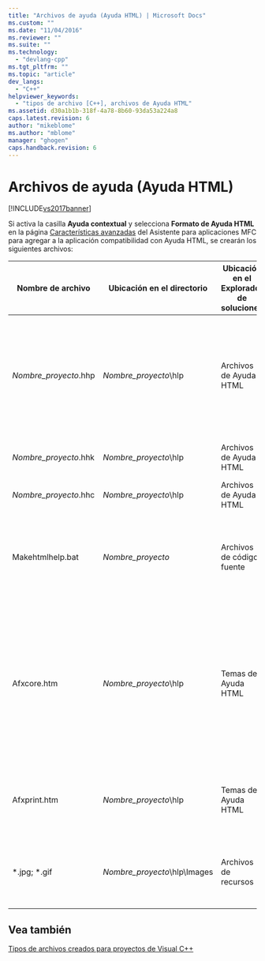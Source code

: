 ```yaml
---
title: "Archivos de ayuda (Ayuda HTML) | Microsoft Docs"
ms.custom: ""
ms.date: "11/04/2016"
ms.reviewer: ""
ms.suite: ""
ms.technology: 
  - "devlang-cpp"
ms.tgt_pltfrm: ""
ms.topic: "article"
dev_langs: 
  - "C++"
helpviewer_keywords: 
  - "tipos de archivo [C++], archivos de Ayuda HTML"
ms.assetid: d30a1b1b-318f-4a78-8b60-93da53a224a8
caps.latest.revision: 6
author: "mikeblome"
ms.author: "mblome"
manager: "ghogen"
caps.handback.revision: 6
---
```

# Archivos de ayuda (Ayuda HTML)
[!INCLUDE[vs2017banner](../assembler/inline/includes/vs2017banner.md)]

Si activa la casilla **Ayuda contextual** y selecciona **Formato de Ayuda HTML** en la página [Características avanzadas](../mfc/reference/advanced-features-mfc-application-wizard.md) del Asistente para aplicaciones MFC para agregar a la aplicación compatibilidad con Ayuda HTML, se crearán los siguientes archivos:  
  
|Nombre de archivo|Ubicación en el directorio|Ubicación en el Explorador de soluciones|Descripción|  
|-----------------------|--------------------------------|----------------------------------------------|-----------------|  
|*Nombre\_proyecto*.hhp|*Nombre\_proyecto*\\hlp|Archivos de Ayuda HTML|Archivo de proyecto de ayuda.  Contiene los datos necesarios para compilar los archivos de ayuda en un archivo .hxs file o .chm.|  
|*Nombre\_proyecto*.hhk|*Nombre\_proyecto*\\hlp|Archivos de Ayuda HTML|Contiene un índice de los temas de ayuda.|  
|*Nombre\_proyecto*.hhc|*Nombre\_proyecto*\\hlp|Archivos de Ayuda HTML|El contenido del proyecto de ayuda.|  
|Makehtmlhelp.bat|*Nombre\_proyecto*|Archivos de código fuente|Lo utiliza el sistema para generar el proyecto de Ayuda cuando se compila el proyecto.|  
|Afxcore.htm|*Nombre\_proyecto*\\hlp|Temas de Ayuda HTML|Contiene los temas de ayuda estándar para comandos y objetos de pantalla estándar de MFC.  Agregue sus propios temas de ayuda a este archivo.|  
|Afxprint.htm|*Nombre\_proyecto*\\hlp|Temas de Ayuda HTML|Contiene los temas de ayuda para los comandos de impresión.|  
|\*.jpg; \*.gif|*Nombre\_proyecto*\\hlp\\Images|Archivos de recursos|Contiene imágenes para los distintos temas de ayuda generados.|  
  
## Vea también  
 [Tipos de archivos creados para proyectos de Visual C\+\+](../ide/file-types-created-for-visual-cpp-projects.md)